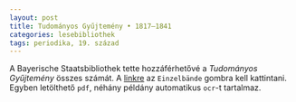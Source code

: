 ```yaml
---
layout: post
title: Tudományos Gyűjtemény • 1817–1841
categories: lesebibliothek
tags: periodika, 19. század
---
```


A Bayerische Staatsbibliothek tette hozzáférhetővé a *Tudományos Gyűjtemény* összes számát. A [linkre](https://opacplus.bsb-muenchen.de/search?oclcno=47007791&db=100) az `Einzelbände` gombra kell kattintani. Egyben letölthető `pdf`, néhány példány automatikus `ocr`-t tartalmaz.
